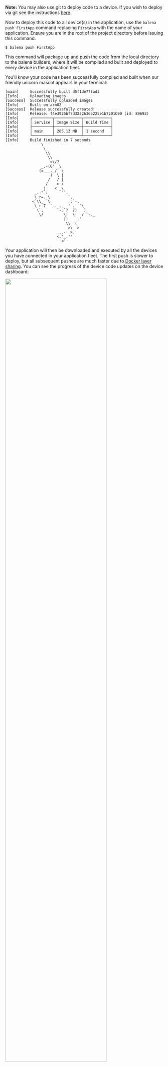 __Note:__ You may also use git to deploy code to a device. If you wish to deploy via git see the instructions [here][gitdocs].

Now to deploy this code to all device(s) in the application, use the `balena push FirstApp` command replacing `FirstApp` with the name of your application. Ensure you are in the root of the project directory before issuing this command.

```shell
$ balena push FirstApp
```

This command will package up and push the code from the local directory to the balena builders, where it will be compiled and built and  deployed to every device in the application fleet.

You'll know your code has been successfully compiled and built when our
friendly unicorn mascot appears in your terminal:

```shell
[main]     Successfully built d5f1de77fad3
[Info]     Uploading images
[Success]  Successfully uploaded images
[Info]     Built on arm02
[Success]  Release successfully created!
[Info]     Release: f4e3925bf7d32226365225e1b7201b90 (id: 89693)
[Info]     ┌─────────┬────────────┬────────────┐
[Info]     │ Service │ Image Size │ Build Time │
[Info]     ├─────────┼────────────┼────────────┤
[Info]     │ main    │ 205.13 MB  │ 1 second   │
[Info]     └─────────┴────────────┴────────────┘
[Info]     Build finished in 7 seconds
			    \
			     \
			      \\
			       \\
			        >\/7
			    _.-(6'  \
			   (=___._/` \
			        )  \ |
			       /   / |
			      /    > /
			     j    < _\
			 _.-' :      ``.
			 \ r=._\        `.
			<`\\_  \         .`-.
			 \ r-7  `-. ._  ' .  `\
			  \`,      `-.`7  7)   )
			   \/         \|  \'  / `-._
			              ||    .'
			               \\  (
			                >\  >
			            ,.-' >.'
			           <.'_.''
			             <'
```

Your application will then be downloaded and executed by all the devices you have connected in your application fleet. The first push is slower to deploy, but all subsequent pushes are much faster due to [Docker layer sharing][dockerLayerDocs]. You can see the progress of the device code updates on the device dashboard:

<img src="/img/common/device/download-progress.png" width="80%">

[dockerLayerDocs]:https://docs.docker.com/engine/userguide/storagedriver/imagesandcontainers/
[gitdocs]:https://www.balena.io/docs/learn/deploy/deployment/#git-push

